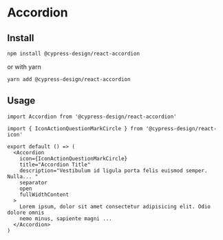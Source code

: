 # Accordion

## Install

```bash
npm install @cypress-design/react-accordion
```

or with yarn

```bash
yarn add @cypress-design/react-accordion
```

## Usage

```tsx
import Accordion from '@cypress-design/react-accordion'
```

```tsx live
import { IconActionQuestionMarkCircle } from '@cypress-design/react-icon'

export default () => (
  <Accordion
    icon={IconActionQuestionMarkCircle}
    title="Accordion Title"
    description="Vestibulum id ligula porta felis euismod semper. Nulla... "
    separator
    open
    fullWidthContent
  >
    Lorem ipsum, dolor sit amet consectetur adipisicing elit. Odio dolore omnis
    nemo minus, sapiente magni ...
  </Accordion>
)
```
